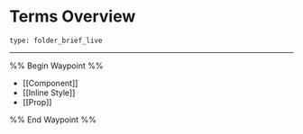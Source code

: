 # Terms Overview
 
```ccard
type: folder_brief_live
```
 
---

%% Begin Waypoint %%
- [[Component]]
- [[Inline Style]]
- [[Prop]]

%% End Waypoint %%